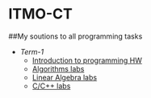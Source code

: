 # ITMO-CT

##My soutions to all programming tasks

* *Term-1*
	* [Introduction to programming HW](Term-1/Prog)
	* [Algorithms labs](Term-1/LabAlgo)
	* [Linear Algebra labs](Term-1/LinearAlgebra)
	* [C/C++ labs](Term-1/C)